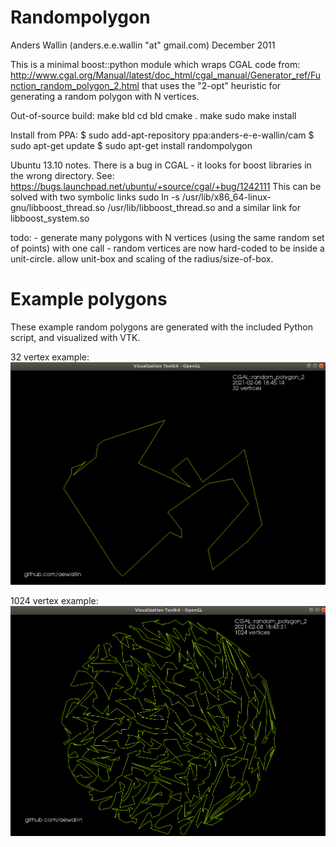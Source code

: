 Randompolygon
=============

Anders Wallin (anders.e.e.wallin "at" gmail.com)
December 2011

This is a minimal boost::python module which wraps CGAL code 
from: http://www.cgal.org/Manual/latest/doc_html/cgal_manual/Generator_ref/Function_random_polygon_2.html
that uses the "2-opt" heuristic for generating a random polygon with N vertices.

Out-of-source build:
make bld
cd bld
cmake .
make
sudo make install

Install from PPA:
$ sudo add-apt-repository ppa:anders-e-e-wallin/cam
$ sudo apt-get update
$ sudo apt-get install randompolygon

Ubuntu 13.10 notes. There is a bug in CGAL - it looks for boost 
libraries in the wrong directory. See: 
https://bugs.launchpad.net/ubuntu/+source/cgal/+bug/1242111 This can be 
solved with two symbolic links 
sudo ln -s /usr/lib/x86_64-linux-gnu/libboost_thread.so /usr/lib/libboost_thread.so
and a similar link for libboost_system.so

todo: - generate many polygons with N vertices (using the same random 
set of points) with one call - random vertices are now hard-coded to be 
inside a unit-circle. allow
  unit-box and scaling of the radius/size-of-box.

Example polygons
================
These example random polygons are generated with the included Python script, and visualized with VTK.

32 vertex example:
![Image of 32_vertex_example](doc/32_vertex_example.png)

1024 vertex example:
![Image of 1024_vertex_example](doc/1024_vertex_example.png)

